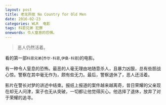 ```yaml
---
layout: post
title: 老无所依 No Country for Old Men
date: 2016-02-23
categories: WLR  电影
tags: 科恩兄弟 犯罪
onewords: 令人窒息的恐惧。
---
```

> 恶人仍然活着。

看的第一部`科恩兄弟`(`乔尔·科恩`,`伊桑·科恩`)的电影。

有一种令人窒息的恐怖。最恶的人毫无理由地随意杀人，且暴力凶狠，总有些胆战心惊。警察在其中毫无作为，颇有些无力。最后，警察退休了，恶人还活着。

影片在警长对梦的讲述中结束。报纸上报道的案件越来越离奇，昔日荣耀的父亲现在却无人问津，案子也无从突破，一切都让他觉得灰心。他选择了退休，放弃了对于荣耀的追寻。

